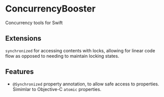 # ConcurrencyBooster

Concurrency tools for Swift

## Extensions
`synchronized` for accessing contents with locks, allowing for linear code flow as opposed to needing to maintain locking states.

## Features
- `@Synchronized` property annotation, to allow safe access to properties. Simimlar to Objective-C `atomic` properties.
